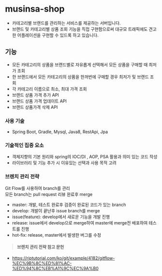 # musinsa-shop
+  카테고리별 브랜드를 관리하는 서비스를 제공하는 서버입니다.
+ 브랜드 및 카테고리별 상품 조회 기능을 직접 구현함으로써 대규모 트래픽에도 견고한 어플레이션을 구현할 수 있드록 하고 있습니다.

## 기능
+ 모든 카테고리의 상품을 브랜드별로 자유롭게 선택해서 모든 상품을 구매할 때 최저가 조회
+ 한 브랜드에서 모든 카테고리의 상품을 한꺼번에 구매할 경우 최저가 및 브랜드 조회
+ 각 카테고리 이름으로 최소, 최대 가격 조회
+ 브랜드 상품 가격 추가 API
+ 브랜드 상품 가격 업데이트 API
+ 브랜드 상품가격 삭제 API

### 사용 기술
+ Spring Boot, Gradle, Mysql, Java8, RestApi, Jpa

### 기술적인 집중 요소
+ 객체지향의 기본 원리와 spring의 IOC/DI , AOP, PSA 활용과 의미 있는 코드 작성
+ 라이브러리 및 기능 추가 시 이유있는 선택과 사용 목적 고려

### 브렌치 관리 전략
Git Flow를 사용하여 branch를 관리   
모든 branch는 pull request 리뷰 완료후 merge   


+ master: 개발, 테스트 완료후 검증이 완료된 코드가 있는 branch
+ develop: 개발이 끝난후 issue branch를 merge
+ issue(feature): develop에서 새로운 기능을 개발 진행
+ release: issue에서 develop으로 merge하여 master에 merge전 배포하여 테스트를 진행
+ hot-fix: release, master에서 발생한 버그를 수정

> #### 브렌치 관리 전략 참고 문헌
+ https://riptutorial.com/ko/git/example/4182/gitflow-%EC%9B%8C%ED%81%AC-%ED%94%8C%EB%A1%9C%EC%9A%B0
